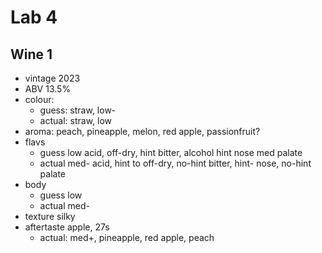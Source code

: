 # Lab 4
## Wine 1
- vintage 2023
- ABV 13.5%
- colour:
	- guess: straw, low-
	- actual: straw, low
- aroma: peach, pineapple, melon, red apple, passionfruit?
- flavs
	- guess low acid, off-dry, hint bitter, alcohol hint nose med palate
	- actual med- acid, hint to off-dry, no-hint bitter, hint- nose, no-hint palate
- body
	- guess low
	- actual med-
- texture silky
- aftertaste apple, 27s
	- actual: med+, pineapple, red apple, peach